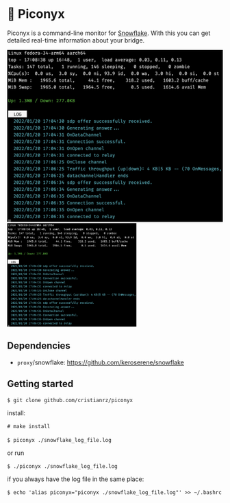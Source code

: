 # 🧅 Piconyx

Piconyx is a command-line monitor for [Snowflake](https://github.com/keroserene/snowflake).
With this you can get detailed real-time information about your bridge.

![Screenshot](screenshot.png)
<img src="screenshot.png" alt="screenshot" style="width:60%;"/>



## Dependencies

* `proxy`/snowflake: https://github.com/keroserene/snowflake

## Getting started

```terminal
$ git clone github.com/cristianrz/piconyx
```

install:

```term
# make install

$ piconyx ./snowflake_log_file.log
```

or run

```term
$ ./piconyx ./snowflake_log_file.log
```

if you always have the log file in the same place:

```term
$ echo 'alias piconyx="piconyx ./snowflake_log_file.log"' >> ~/.bashrc
```

